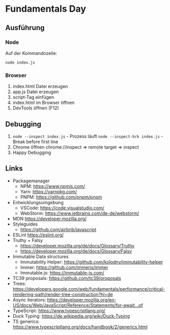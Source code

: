 # Fundamentals Day

## Ausführung

### Node

Auf der Kommandozeile:

```
node index.js
```

### Browser

1. index.html Datei erzeugen
2. app.js Datei erzeugen
3. script-Tag einfügen
4. index.html im Browser öffnen
5. DevTools öffnen (F12)

## Debugging

1. `node --inspect index.js` - Prozess läuft `node --inspect-brk index.js` - Break before first line
2. Chrome öffnen chrome://inspect => remote target => inspect
3. Happy Debugging

## Links

- Packagemanager
  - NPM: https://www.npmjs.com/
  - Yarn: https://yarnpkg.com/
  - PNPM: https://github.com/pnpm/pnpm
- Entwicklungsumgebung
  - VSCode: https://code.visualstudio.com/
  - WebStorm: https://www.jetbrains.com/de-de/webstorm/
- MDN https://developer.mozilla.org/
- Styleguides
  - https://github.com/airbnb/javascript
- ESLint https://eslint.org/
- Truthy + Falsy
  - https://developer.mozilla.org/de/docs/Glossary/Truthy
  - https://developer.mozilla.org/de/docs/Glossary/Falsy
- Immutable Data structures
  - Immutability Helper: https://github.com/kolodny/immutability-helper
  - Immer: https://github.com/immerjs/immer
  - Immutable.js: https://immutable-js.com/
- TC39 proposals: https://github.com/tc39/proposals
- Trees: https://developers.google.com/web/fundamentals/performance/critical-rendering-path/render-tree-construction?hl=de
- Async iterators: https://developer.mozilla.org/en-US/docs/Web/JavaScript/Reference/Statements/for-await...of
- TypeScript: https://www.typescriptlang.org/
- Duck Typing: https://de.wikipedia.org/wiki/Duck-Typing
- TS generics: https://www.typescriptlang.org/docs/handbook/2/generics.html

